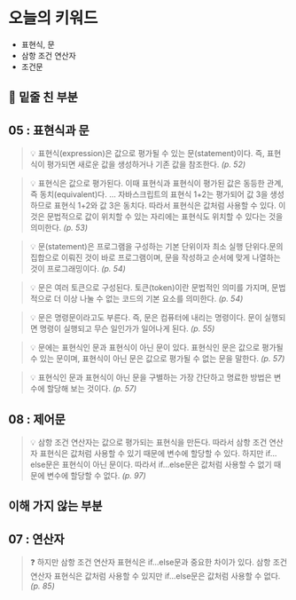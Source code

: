 # 오늘의 키워드

- 표현식, 문
- 삼항 조건 연산자
- 조건문

## 📝 밑줄 친 부분

## 05 : 표현식과 문


>💡 표현식(expression)은 값으로 평가될 수 있는 문(statement)이다. 즉, 표현식이 평가되면 새로운 값을 생성하거나 기존 값을 참조한다. *(p. 52)*




>💡 표현식은 값으로 평가된다. 이때 표현식과 표현식이 평가된 값은 동등한 관계, 즉 동치(equivalent)다. … 자바스크립트의 표현식 1+2는 평가되어 값 3을 생성하므로 표현식 1+2와 값 3은 동치다. 따라서 표현식은 값처럼 사용할 수 있다. 이것은 문법적으로 값이 위치할 수 있는 자리에는 표현식도 위치할 수 있다는 것을 의미한다. *(p. 53)*




>💡 문(statement)은 프로그램을 구성하는 기본 단위이자 최소 실행 단위다.문의 집합으로 이뤄진 것이 바로 프로그램이며, 문을 작성하고 순서에 맞게 나열하는 것이 프로그래밍이다. *(p. 54)*




>💡 문은 여러 토큰으로 구성된다. 토큰(token)이란 문법적인 의미를 가지며, 문법적으로 더 이상 나눌 수 없는 코드의 기본 요소를 의미한다. *(p. 54)*




>💡 문은 명령문이라고도 부른다. 즉, 문은 컴퓨터에 내리는 명령이다. 문이 실행되면 명령이 실행되고 무슨 일인가가 일어나게 된다. *(p. 55)*




>💡 문에는 표현식인 문과 표현식이 아닌 문이 있다. 표현식인 문은 값으로 평가될 수 있는 문이며, 표현식이 아닌 문은 값으로 평가될 수 없는 문을 말한다. *(p. 57)*




>💡 표현식인 문과 표현식이 아닌 문을 구별하는 가장 간단하고 명료한 방법은 변수에 할당해 보는 것이다. *(p. 57)*



## 08 : 제어문


>💡 삼항 조건 연산자는 값으로 평가되는 표현식을 만든다. 따라서 삼항 조건 연산자 표현식은 값처럼 사용할 수 있기 때문에 변수에 할당할 수 있다. 하지만 if…else문은 표현식이 아닌 문이다. 따라서 if…else문은 값처럼 사용할 수 없기 때문에 변수에 할당할 수 없다. *(p. 97)*



## 이해 가지 않는 부분

## 07 : 연산자


> ❓ 하지만 삼항 조건 연산자 표현식은 if…else문과 중요한 차이가 있다. 삼항 조건 연산자 표현식은 값처럼 사용할 수 있지만 if…else문은 값처럼 사용할 수 없다. *(p. 85)*

